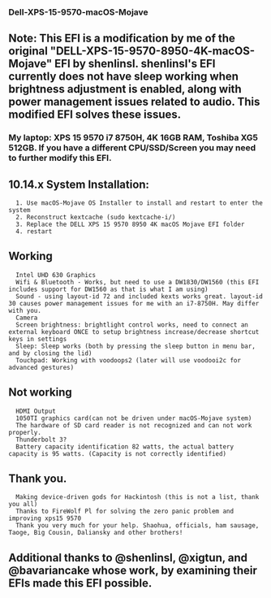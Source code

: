 ### Dell-XPS-15-9570-macOS-Mojave
## Note: This EFI is a modification by me of the original "DELL-XPS-15-9570-8950-4K-macOS-Mojave" EFI by shenlinsl. shenlinsl's EFI currently does not have sleep working when brightness adjustment is enabled, along with power management issues related to audio. This modified EFI solves these issues.

### My laptop: XPS 15 9570 i7 8750H, 4K 16GB RAM, Toshiba XG5 512GB. If you have a different CPU/SSD/Screen you may need to further modify this EFI.

## 10.14.x System Installation: 
      1. Use macOS-Mojave OS Installer to install and restart to enter the system
      2. Reconstruct kextcache (sudo kextcache-i/)
      3. Replace the DELL XPS 15 9570 8950 4K macOS Mojave EFI folder
      4. restart


## Working
      Intel UHD 630 Graphics
      Wifi & Bluetooth - Works, but need to use a DW1830/DW1560 (this EFI includes support for DW1560 as that is what I am using)
      Sound - using layout-id 72 and included kexts works great. layout-id 30 causes power management issues for me with an i7-8750H. May differ with you.
      Camera
      Screen brightness: brightlight control works, need to connect an external keyboard ONCE to setup brightness increase/decrease shortcut keys in settings
      Sleep: Sleep works (both by pressing the sleep button in menu bar, and by closing the lid)
      Touchpad: Working with voodoops2 (later will use voodooi2c for advanced gestures)

## Not working
      HDMI Output
      1050TI graphics card(can not be driven under macOS-Mojave system)
      The hardware of SD card reader is not recognized and can not work properly.
      Thunderbolt 3?
      Battery capacity identification 82 watts, the actual battery capacity is 95 watts. (Capacity is not correctly identified)

## Thank you.
      Making device-driven gods for Hackintosh (this is not a list, thank you all)
      Thanks to FireWolf Pl for solving the zero panic problem and improving xps15 9570
      Thank you very much for your help. Shaohua, officials, ham sausage, Taoge, Big Cousin, Daliansky and other brothers!
      
## Additional thanks to @shenlinsl, @xigtun, and @bavariancake whose work, by examining their EFIs made this EFI possible.
